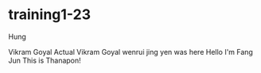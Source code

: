 # training1-23

Hung

Vikram Goyal
Actual Vikram Goyal
wenrui
jing yen was here
Hello I'm Fang Jun 
This is Thanapon!

